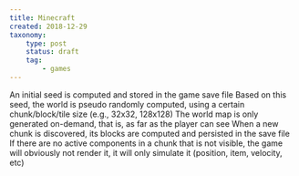 ```yaml
---
title: Minecraft
created: 2018-12-29
taxonomy:
    type: post
    status: draft
    tag:
        - games
---
```


An initial seed is computed and stored in the game save file
Based on this seed, the world is pseudo randomly computed, using a certain chunk/block/tile size (e.g., 32x32, 128x128)
The world map is only generated on-demand, that is, as far as the player can see
When a new chunk is discovered, its blocks are computed and persisted in the save file
If there are no active components in a chunk that is not visible, the game will obviously not render it, it will only simulate it (position, item, velocity, etc)
